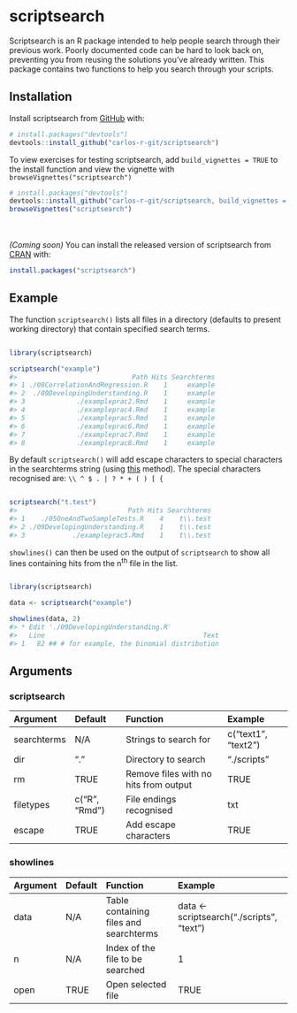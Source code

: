 
<!-- README.md is generated from README.Rmd. Please edit that file -->

# scriptsearch

<!-- badges: start -->

<!-- badges: end -->

Scriptsearch is an R package intended to help people search through
their previous work. Poorly documented code can be hard to look back on,
preventing you from reusing the solutions you’ve already written. This
package contains two functions to help you search through your scripts.

## Installation

Install scriptsearch from [GitHub](https://github.com/) with:

``` r
# install.packages("devtools")
devtools::install_github("carlos-r-git/scriptsearch")
```

To view exercises for testing scriptsearch, add `build_vignettes = TRUE`
to the install function and view the vignette with
`browseVignettes("scriptsearch")`

``` r
# install.packages("devtools")
devtools::install_github("carlos-r-git/scriptsearch, build_vignettes = TRUE")
browseVignettes("scriptsearch")
```

<br><br> *(Coming soon)* You can install the released version of
scriptsearch from [CRAN](https://CRAN.R-project.org) with:

``` r
install.packages("scriptsearch")
```

## Example

The function `scriptsearch()` lists all files in a directory (defaults
to present working directory) that contain specified search terms.

``` r

library(scriptsearch)

scriptsearch("example")
#>                             Path Hits Searchterms
#> 1 ./08CorrelationAndRegression.R    1     example
#> 2  ./09DevelopingUnderstanding.R    1     example
#> 3             ./exampleprac2.Rmd    1     example
#> 4             ./exampleprac4.Rmd    1     example
#> 5             ./exampleprac5.Rmd    1     example
#> 6             ./exampleprac6.Rmd    1     example
#> 7             ./exampleprac7.Rmd    1     example
#> 8             ./exampleprac8.Rmd    1     example
```

By default `scriptsearch()` will add escape characters to special
characters in the searchterms string (using
[this](https://github.com/richierocks/rebus.base/blob/master/R/escape_special.R)
method). The special characters recognised are: `\\ ^ $ . | ? * + ( ) [
{`

``` r

scriptsearch("t.test")
#>                            Path Hits Searchterms
#> 1    ./05OneAndTwoSampleTests.R    4    t\\.test
#> 2 ./09DevelopingUnderstanding.R    1    t\\.test
#> 3            ./exampleprac5.Rmd    1    t\\.test
```

`showlines()` can then be used on the output of `scriptsearch` to show
all lines containing hits from the n<sup>th</sup> file in the list.

``` r

library(scriptsearch)

data <- scriptsearch("example")

showlines(data, 2)
#> * Edit './09DevelopingUnderstanding.R'
#>   Line                                        Text
#> 1   82 ## # for example, the binomial distribution
```

## Arguments

### scriptsearch

| Argument    | Default       | Function                              | Example             |
| :---------- | :------------ | :------------------------------------ | :------------------ |
| searchterms | N/A           | Strings to search for                 | c(“text1”, “text2”) |
| dir         | “.”           | Directory to search                   | “./scripts”         |
| rm          | TRUE          | Remove files with no hits from output | TRUE                |
| filetypes   | c(“R”, “Rmd”) | File endings recognised               | txt                 |
| escape      | TRUE          | Add escape characters                 | TRUE                |

### showlines

| Argument | Default | Function                               | Example                                    |
| :------- | :------ | :------------------------------------- | :----------------------------------------- |
| data     | N/A     | Table containing files and searchterms | data \<- scriptsearch(“./scripts”, “text”) |
| n        | N/A     | Index of the file to be searched       | 1                                          |
| open     | TRUE    | Open selected file                     | TRUE                                       |
